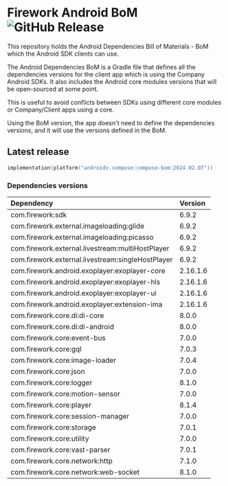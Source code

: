 # Firework Android BoM ![GitHub Release](https://img.shields.io/github/v/release/loopsocial/firework-android-bom?label=GitHub%20Release&color=%2399CC00)

This repository holds the Android Dependencies Bill of Materials - BoM which the Android SDK clients can use.

The Android Dependencies BoM is a Gradle file that defines all the dependencies versions for the client app which is using the Company Android SDKs.
It also includes the Android core modules versions that will be open-sourced at some point.

This is useful to avoid conflicts between SDKs using different core modules or Company/Client apps using a core.

Using the BoM version, the app doesn't need to define the dependencies versions, and it will use the versions defined in the BoM.

## Latest release

```kotlin
implementation(platform("androidx.compose:compose-bom:2024.02.07"))
```

### Dependencies versions

| Dependency                                        | Version  |
|:--------------------------------------------------|:---------|
| com.firework:sdk                                  | 6.9.2    |
| com.firework.external.imageloading:glide          | 6.9.2    |
| com.firework.external.imageloading:picasso        | 6.9.2    |
| com.firework.external.livestream:multiHostPlayer  | 6.9.2    |
| com.firework.external.livestream:singleHostPlayer | 6.9.2    |
| com.firework.android.exoplayer:exoplayer-core     | 2.16.1.6 |
| com.firework.android.exoplayer:exoplayer-hls      | 2.16.1.6 |
| com.firework.android.exoplayer:exoplayer-ui       | 2.16.1.6 |
| com.firework.android.exoplayer:extension-ima      | 2.16.1.6 |
| com.firework.core.di:di-core                      | 8.0.0    |
| com.firework.core.di:di-android                   | 8.0.0    |
| com.firework.core:event-bus                       | 7.0.0    |
| com.firework.core:gql                             | 7.0.3    |
| com.firework.core:image-loader                    | 7.0.4    |
| com.firework.core:json                            | 7.0.0    |
| com.firework.core:logger                          | 8.1.0    |
| com.firework.core:motion-sensor                   | 7.0.0    |
| com.firework.core:player                          | 8.1.4    |
| com.firework.core:session-manager                 | 7.0.0    |
| com.firework.core:storage                         | 7.0.1    |
| com.firework.core:utility                         | 7.0.0    |
| com.firework.core:vast-parser                     | 7.0.1    |
| com.firework.core.network:http                    | 7.1.0    |
| com.firework.core.network:web-socket              | 8.1.0    |
